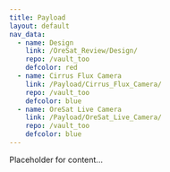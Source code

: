 ```yaml
---
title: Payload
layout: default
nav_data:
  - name: Design
    link: /OreSat_Review/Design/
    repo: /vault_too
    defcolor: red
  - name: Cirrus Flux Camera
    link: /Payload/Cirrus_Flux_Camera/
    repo: /vault_too
    defcolor: blue
  - name: OreSat Live Camera
    link: /Payload/OreSat_Live_Camera/
    repo: /vault_too
    defcolor: blue
---
```



Placeholder for content...
